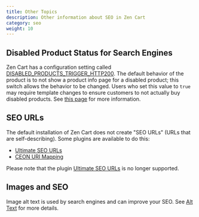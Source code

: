 ```yaml
---
title: Other Topics 
description: Other information about SEO in Zen Cart 
category: seo
weight: 10
---
```


## Disabled Product Status for Search Engines
Zen Cart has a configuration setting called [DISABLED_PRODUCTS_TRIGGER_HTTP200](/user/admin_pages/configuration/configuration_stock/#disabled_product_status_for_search_engines).  The default behavior of the product is to not show a product info page for a disabled product; this switch allows the behavior to be changed.  Users who set this value to `true` may require template changes to ensure customers to not actually buy disabled products. See [this page](https://github.com/zencart/zencart/discussions/6165) for more information.

## SEO URLs 

The default installation of Zen Cart does not create "SEO URLs" (URLs that are self-describing).  Some plugins are available to do this:

- [Ultimate SEO URLs](https://www.zen-cart.com/downloads.php?do=file&id=132)
- [CEON URI Mapping](https://github.com/JSWebSteve/Ceon-URI-Mapping-V5.1.0)

Please note that the plugin [Ultimate SEO URLs](https://www.zen-cart.com/downloads.php?do=file&id=132) is no longer supported.

## Images and SEO
Image alt text is used by search engines and can improve your SEO.  See [Alt Text](/user/accessibility/concerns/alt_text/) for more details. 
